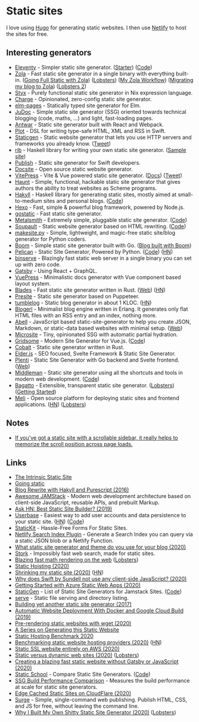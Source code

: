 # Static sites

I love using [Hugo](hugo.md) for generating static websites. I then use [Netlify](https://www.netlify.com/) to host the sites for free.

## Interesting generators

- [Eleventy](https://www.11ty.dev/) - Simpler static site generator. ([Starter](https://eleventail.netlify.com/)) ([Code](https://github.com/11ty/eleventy))
- [Zola](https://github.com/getzola/zola) - Fast static site generator in a single binary with everything built-in. ([Going Full Static with Zola](https://figbert.com/posts/going-full-static/)) ([Lobsters](https://lobste.rs/s/vqvzm9/going_full_static_with_zola)) ([My Zola Workflow](https://0xc45.com/blog/my-zola-workflow/)) ([Migrating my blog to Zola](https://mrkaran.dev/posts/migrating-to-zola/)) ([Lobsters 2](https://lobste.rs/s/byh0mf/migrating_my_blog_zola))
- [Styx](https://styx-static.github.io/styx-site/) - Purely functional static site generator in Nix expression language.
- [Charge](https://github.com/brandonweiss/charge) - Opinionated, zero-config static site generator.
- [elm-pages](https://github.com/dillonkearns/elm-pages) - Statically typed site generator for Elm.
- [JuDoc](https://github.com/tlienart/JuDoc.jl) - Simple static site generator (SSG) oriented towards technical blogging (code, maths, ...) and light, fast-loading pages.
- [Antwar](https://github.com/antwarjs/antwar) - Static site generator built with React and Webpack.
- [Plot](https://github.com/JohnSundell/Plot) - DSL for writing type-safe HTML, XML and RSS in Swift.
- [Staticgen](https://github.com/tj/staticgen) - Static website generator that lets you use HTTP servers and frameworks you already know. ([Tweet](https://twitter.com/tjholowaychuk/status/1303655839341907969))
- [rib](https://github.com/srid/rib) - Haskell library for writing your own static site generator. ([Sample site](https://github.com/srid/rib-sample))
- [Publish](https://github.com/JohnSundell/Publish) - Static site generator for Swift developers.
- [Docsite](https://github.com/txd-team/docsite) - Open source static website generator.
- [VitePress](https://github.com/vuejs/vitepress) - Vite & Vue powered static site generator. ([Docs](https://vitepress.vuejs.org/)) ([Tweet](https://twitter.com/youyuxi/status/1334722653186371586))
- [Haunt](https://dthompson.us/projects/haunt.html) - Simple, functional, hackable static site generator that gives authors the ability to treat websites as Scheme programs.
- [Hakyll](https://jaspervdj.be/hakyll/) - Haskell library for generating static sites, mostly aimed at small-to-medium sites and personal blogs. ([Code](https://github.com/jaspervdj/hakyll))
- [Hexo](https://github.com/hexojs/hexo) - Fast, simple & powerful blog framework, powered by Node.js.
- [gostatic](https://github.com/piranha/gostatic) - Fast static site generator.
- [Metalsmith](https://metalsmith.io/) - Extremely simple, pluggable static site generator. ([Code](https://github.com/segmentio/metalsmith))
- [Soupault](https://soupault.neocities.org/) - Static website generator based on HTML rewriting. ([Code](https://github.com/dmbaturin/soupault/))
- [makesite.py](https://github.com/sunainapai/makesite) - Simple, lightweight, and magic-free static site/blog generator for Python coders.
- [Boom](https://github.com/RadhiFadlillah/boom) - Simple static site generator built with Go. ([Blog built with Boom](https://github.com/RadhiFadlillah/blog))
- [Pelican](https://blog.getpelican.com/) - Static Site Generator, Powered by Python. ([Code](https://github.com/getpelican/pelican)) ([HN](https://news.ycombinator.com/item?id=24661299))
- [binserve](https://github.com/mufeedvh/binserve) - Blazingly fast static web server in a single binary you can set up with zero code.
- [Gatsby](https://github.com/gatsbyjs/gatsby) - Using React + GraphQL.
- [VuePress](https://github.com/vuejs/vuepress) - Minimalistic docs generator with Vue component based layout system.
- [Blades](https://github.com/grego/blades) - Fast static site generator written in Rust. ([Web](https://www.getblades.org/)) ([HN](https://news.ycombinator.com/item?id=24760528))
- [Presite](https://github.com/egoist/presite) - Static site generator based on Puppeteer.
- [tumblelog](https://github.com/john-bokma/tumblelog) - Static blog generator in about 1 KLOC. ([HN](https://news.ycombinator.com/item?id=24811499))
- [Blogerl](https://github.com/ferd/blogerl) - Minimalist blog engine written in Erlang. It generates only flat HTML files with an RSS entry and an index, nothing more.
- [Abell](https://github.com/abelljs/abell) - JavaScript based static-site-generator to help you create JSON, Markdown, or static-data based websites with minimal setup. ([Web](https://abelljs.org/))
- [Microsite](https://github.com/natemoo-re/microsite) - Tiny, opinionated SSG with automatic partial hydration.
- [Gridsome](https://gridsome.org/) - Modern Site Generator for Vue.js. ([Code](https://github.com/gridsome/gridsome))
- [Cobalt](https://github.com/cobalt-org/cobalt.rs) - Static site generator written in Rust.
- [Elder.js](https://github.com/Elderjs/elderjs) - SEO focused, Svelte Framework & Static Site Generator.
- [Plenti](https://github.com/plentico/plenti) - Static Site Generator with Go backend and Svelte frontend. ([Web](https://plenti.co/))
- [Middleman](https://middlemanapp.com/) - Static site generator using all the shortcuts and tools in modern web development. ([Code](https://github.com/middleman/middleman))
- [Bagatto](https://sr.ht/~subsetpark/bagatto/) - Extensible, transparent static site generator. ([Lobsters](https://lobste.rs/s/7ibntu/bagatto_extensible_transparent_static)) ([Getting Started](https://bagatto.co/guides/getting-started-with-bagatto.html))
- [Meli](https://github.com/getmeli/meli) - Open source platform for deploying static sites and frontend applications. ([HN](https://news.ycombinator.com/item?id=25387157)) ([Lobsters](https://lobste.rs/s/sut9hu/meli_netlify_like_platform_for_deploying))

## Notes

- [If you've got a static site with a scrollable sidebar, it really helps to memorize the scroll position across page loads.](https://twitter.com/hakimel/status/1262337065670316033)

## Links

- [The Intrinsic Static Site](https://brandur.org/aws-intrinsic-static)
- [Going static](https://brandur.org/fragments/going-static)
- [Blog Rewrite with Hakyll and Purescript (2016)](https://blog.jle.im/entry/blog-rewrite-with-hakyll-and-purescript.html)
- [Awesome JAMStack](https://github.com/automata/awesome-jamstack) - Modern web development architecture based on client-side JavaScript, reusable APIs, and prebuilt Markup.
- [Ask HN: Best Static Site Builder? (2019)](https://news.ycombinator.com/item?id=21616149)
- [Userbase](https://userbase.com/) - Easiest way to add user accounts and data persistence to your static site. ([HN](https://news.ycombinator.com/item?id=22145168)) ([Code](https://github.com/encrypted-dev/userbase))
- [StaticKit](https://statickit.com/) - Hassle-Free Forms For Static Sites.
- [Netlify Search Index Plugin](https://github.com/sw-yx/netlify-plugin-search-index) - Generate a Search Index you can query via a static JSON blob or a Netlify Function.
- [What static site generator and theme do you use for your blog (2020)](https://lobste.rs/s/h491m8/what_static_site_generator_theme_do_you)
- [Stork](https://github.com/jameslittle230/stork) - Impossibly fast web search, made for static sites.
- [Blazing fast math rendering on the web](http://bollu.github.io/#blazing-fast-math-rendering-on-the-web) ([Lobsters](https://lobste.rs/s/bhykd6/blazing_fast_math_rendering_on_web))
- [Static Hoisting (2020)](https://rauchg.com/2020/static-hoisting)
- [Shrinking my static site (2020)](https://hampton.pw/posts/shrinking-this-sites-docker-image/) ([HN](https://news.ycombinator.com/item?id=23058289))
- [Why does Swift by Sundell not use any client-side JavaScript? (2020)](https://www.swiftbysundell.com/special/javascript-free/)
- [Getting Started with Azure Static Web Apps (2020)](https://blog.codewithdan.com/getting-started-with-azure-static-web-apps/)
- [StaticGen](https://www.staticgen.com/) - List of Static Site Generators for Jamstack Sites. ([Code](https://github.com/netlify/staticgen))
- [serve](https://github.com/vercel/serve) - Static file serving and directory listing.
- [Building yet another static site generator (2017)](https://h3rald.com/articles/hastysite/)
- [​​Automatic Website Deployment With Docker and Google Cloud Build (2019)](https://blog.theincredibleholk.org/blog/2019/10/13/automatic-website-deployment-with-docker-and-google-cloud-build/)
- [Pre-rendering static websites with wget (2020)](https://apex.sh/blog/post/pre-render-wget/)
- [A Series on Generating this Static Website](https://soap.coffee/~lthms/cleopatra.html)
- [Static Hosting Benchmark 2020](https://www.pierbover.com/posts/static-hosting-benchmark-2020/)
- [Benchmarking static website hosting providers (2020)](https://www.savjee.be/2020/05/benchmarking-static-website-hosting-providers/) ([HN](https://news.ycombinator.com/item?id=24683403))
- [Static SSL website entirely on AWS (2020)](https://mathieuhendey.com/2020/10/static-ssl-website-entirely-on-aws/)
- [Static versus dynamic web sites (2020)](http://john.ankarstrom.se/html2/) ([Lobsters](https://lobste.rs/s/okyfet/static_versus_dynamic_web_sites))
- [Creating a blazing fast static website without Gatsby or JavaScript (2020)](https://bennetthardwick.com/blog/creating-a-blazingly-fast-blog-without-js-or-gatsby/)
- [Static School](https://staticschool.com/) - Compare Static Site Generators. ([Code](https://github.com/errata-ai/static-school))
- [SSG Build Performance Comparison](https://github.com/seancdavis/ssg-build-performance-tests) - Measures the build performance at scale for static site generators.
- [Edge Cached Static Sites on CloudFlare (2020)](https://hugotunius.se/2020/01/01/edge-cached-static-sites-on-cloudflare.html)
- [Surge](https://surge.sh/) - Simple, single-command web publishing. Publish HTML, CSS, and JS for free, without leaving the command line.
- [Why I Built My Own Shitty Static Site Generator (2020)](https://erikwinter.nl/articles/2020/why-i-built-my-own-shitty-static-site-generator/) ([Lobsters](https://lobste.rs/s/uacznf/why_i_built_my_own_shitty_static_site))
